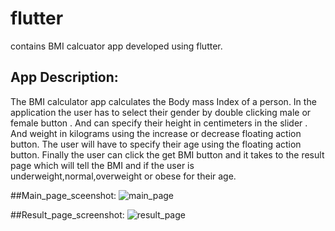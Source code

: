 # flutter
contains BMI calcuator app developed using flutter.

## App Description:
The BMI calculator app calculates the Body mass Index of a person.
In the application the user has to select their gender by double clicking male or female button .
And can specify their height in centimeters in the slider . 
And weight in kilograms using the increase or decrease floating action button.
The user will have to specify their age using the floating action button.
Finally the user can click the get BMI button and it takes to the result page which will tell the BMI and if the user is underweight,normal,overweight or obese for their age.

##Main_page_sceenshot:
![main_page](https://user-images.githubusercontent.com/67912824/116354851-a1122580-a816-11eb-9478-76711e32c67d.PNG)

##Result_page_screenshot:
![result_page](https://user-images.githubusercontent.com/67912824/116355142-0cf48e00-a817-11eb-9d6c-76ea33057065.PNG)

